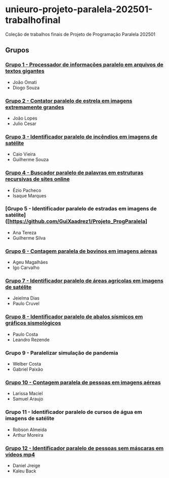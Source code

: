 # unieuro-projeto-paralela-202501-trabalhofinal
Coleção de trabalhos finais de Projeto de Programação Paralela 202501

## Grupos

### [Grupo 1 - Processador de informações paralelo em arquivos de textos gigantes](https://github.com/joao-omati/projetobolsafamilia)
* João Omati
* Diogo Souza

### [Grupo 2 - Contator paralelo de estrela em imagens extremamente grandes](https://github.com/joaolopes45/projetointegradorMPI.git)
* João Lopes
* Julio Cesar

### [Grupo 3 - Identificador paralelo de incêndios em imagens de satélite](https://github.com/cvieiraa/Identificador-paralelo-de-inc-ndios-em-imagens-de-sat-lite?tab=readme-ov-file#identificador-paralelo-de-inc-ndios-em-imagens-de-sat-lite)
* Caio Vieira
* Guilherme Souza

### [Grupo 4 - Buscador paralelo de palavras em estruturas recursivas de sites online](https://github.com/EzioPP/Crawler)
* Ézio Pacheco
* Isaque Marques

### [Grupo 5 - Identificador paralelo de estradas em imagens de satélite]([https://github.com/GuiXaadrez1/Projeto_ProgParalela]
* Ana Tereza
* Guilherme Silva

### [Grupo 6 - Contagem paralela de bovinos em imagens aéreas](https://github.com/Ageubr/Contagem-de-bovinos-em-imagens-aereas?tab=readme-ov-file)
* Ageu Magalhães
* Igo Carvalho

### [Grupo 7 - Identificador paralelo de áreas agrícolas em imagens de satélite](https://github.com/opatilo-cruvel/Identificador-de-areas-agricolas-em-imagens-de-satelites)
* Jeielma Dias
* Paulo Cruvel

### [Grupo 8 - Identificador paralelo de abalos sísmicos em gráficos sismológicos](https://github.com/Paul0UX/Sism-grafo_Identificador_IA)
* Paulo Costa
* Leandro Rezende

### Grupo 9 - Paralelizar simulação de pandemia
* Welber Costa
* Gabriel Paixão

### [Grupo 10 - Contagem paralela de pessoas em imagens aéreas](https://github.com/larissamacb/Paralelismo-em-Contador-de-Multidoes)
* Larissa Maciel
* Samuel Araujo

### Grupo 11 - Identificador paralelo de cursos de água em imagens de satélite 
* Robson Almeida
* Arthur Moreira

### [Grupo 12 - Identificador paralelo de pessoas sem máscaras em vídeos mp4](https://github.com/Dj157/sem_mascara)
* Daniel Jreige
* Kaleu Back
